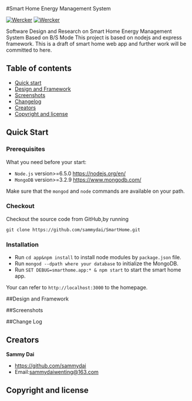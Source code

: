 #Smart Home Energy Management System

[![Wercker](https://img.shields.io/wercker/ci/wercker/docs.svg?maxAge=2592000)]()
[![Wercker](https://img.shields.io/badge/status-in%20progress-orange.svg)]()

Software Design and Research on Smart Home Energy Management System Based on B/S Mode
This project is based on nodejs and express framework. 
This is a draft of smart home web app and further work will be committed to here.


## Table of contents

* [Quick start](#quick-start)
* [Design and Framework](#design-and-framework)
* [Screenshots](#screenshots)
* [Changelog](#changelog)
* [Creators](#creators)
* [Copyright and license](#copyright-and-license)



## Quick Start

### Prerequisites

What you need before your start:

* `Node.js` version>=6.5.0 https://nodejs.org/en/
* `MongoDB` version>=3.2.9 https://www.mongodb.com/ 

Make sure that the `mongod` and `node` commands are available on your path.

### Checkout

Checkout the source code from GitHub,by running

`git clone https://github.com/sammydai/SmartHome.git`

### Installation

* Run `cd app&npm install` to install node modules by `package.json` file. 
* Run `mongod --dpath where your database` to initialize the MongoDB.
* Run `SET DEBUG=smarthome.app:* & npm start` to start the smart home app.

Your can refer to `http://localhost:3000` to the homepage.

##Design and Framework


##Screenshots


##Change Log




## Creators

**Sammy Dai**

* <https://github.com/sammydai>
* Email:sammydaiwenting@163.com

## Copyright and license